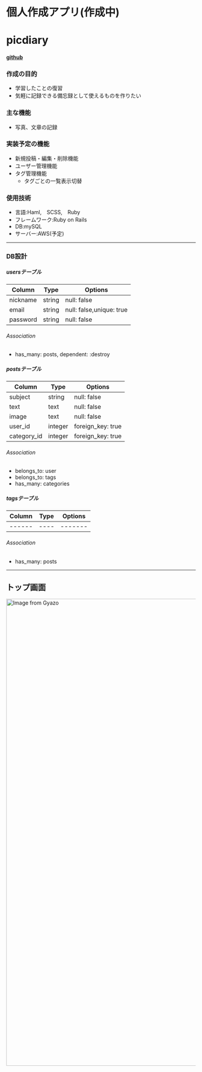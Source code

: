 # 個人作成アプリ(作成中)
# picdiary
#### [github](https://github.com/sh0327akg/picdiary)

### 作成の目的
- 学習したことの復習
- 気軽に記録できる備忘録として使えるものを作りたい

### 主な機能
- 写真、文章の記録

### 実装予定の機能
- 新規投稿・編集・削除機能
- ユーザー管理機能
- タグ管理機能
  - タグごとの一覧表示切替

### 使用技術
- 言語:Haml,　SCSS,　Ruby
- フレームワーク:Ruby on Rails
- DB:mySQL
- サーバー:AWS(予定)
***
### DB設計
##### usersテーブル
|Column|Type|Options|
|------|----|-------|
|nickname|string|null: false|
|email|string|null: false,unique: true|
|password|string|null: false|
###### Association
- has_many: posts, dependent: :destroy

##### postsテーブル
|Column|Type|Options|
|------|----|-------|
|subject|string|null: false|
|text|text|null: false|
|image|text|null: false|
|user_id|integer|foreign_key: true|
|category_id|integer|foreign_key: true|
###### Association
- belongs_to: user
- belongs_to: tags
- has_many: categories

##### tagsテーブル
|Column|Type|Options|
|------|----|-------|
|------|----|-------|
###### Association
- has_many: posts

***

## トップ画面
<a href="https://gyazo.com/18cd45971e6bf92fc413937a749ea160"><img src="https://i.gyazo.com/18cd45971e6bf92fc413937a749ea160.png" alt="Image from Gyazo" width="1242"/></a>
